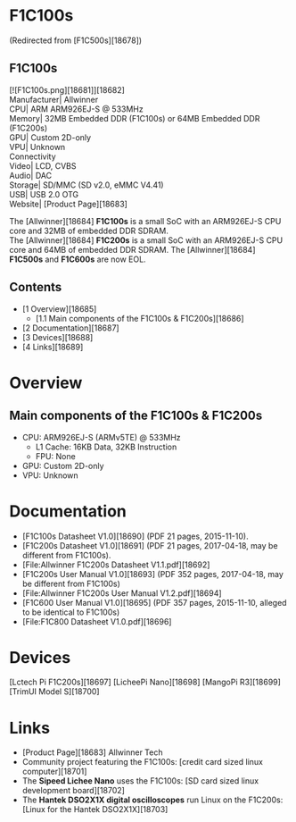 # F1C100s
(Redirected from [F1C500s][18678])
 
F1C100s  
---  
[![F1C100s.png][18681]][18682]  
Manufacturer|  Allwinner  
CPU|  ARM ARM926EJ-S @ 533MHz  
Memory|  32MB Embedded DDR (F1C100s) or 64MB Embedded DDR (F1C200s)  
GPU|  Custom 2D-only  
VPU|  Unknown  
Connectivity  
Video|  LCD, CVBS  
Audio|  DAC  
Storage|  SD/MMC (SD v2.0, eMMC V4.41)  
USB|  USB 2.0 OTG  
Website|  [Product Page][18683]  
  
The [Allwinner][18684] **F1C100s** is a small SoC with an ARM926EJ-S CPU core and 32MB of embedded DDR SDRAM.  
The [Allwinner][18684] **F1C200s** is a small SoC with an ARM926EJ-S CPU core and 64MB of embedded DDR SDRAM. 
The [Allwinner][18684] **F1C500s** and **F1C600s** are now EOL. 
## Contents
  * [1 Overview][18685]
    * [1.1 Main components of the F1C100s & F1C200s][18686]
  * [2 Documentation][18687]
  * [3 Devices][18688]
  * [4 Links][18689]

# Overview
## Main components of the F1C100s & F1C200s
  * CPU: ARM926EJ-S (ARMv5TE) @ 533MHz 
    * L1 Cache: 16KB Data, 32KB Instruction
    * FPU: None
  * GPU: Custom 2D-only
  * VPU: Unknown

# Documentation
  * [F1C100s Datasheet V1.0][18690] (PDF 21 pages, 2015-11-10).
  * [F1C200s Datasheet V1.0][18691] (PDF 21 pages, 2017-04-18, may be different from F1C100s).
  * [File:Allwinner F1C200s Datasheet V1.1.pdf][18692]
  * [F1C200s User Manual V1.0][18693] (PDF 352 pages, 2017-04-18, may be different from F1C100s)
  * [File:Allwinner F1C200s User Manual V1.2.pdf][18694]
  * [F1C600 User Manual V1.0][18695] (PDF 357 pages, 2015-11-10, alleged to be identical to F1C100s)
  * [File:F1C800 Datasheet V1.0.pdf][18696]

# Devices
[Lctech Pi F1C200s][18697]
[LicheePi Nano][18698]
[MangoPi R3][18699]
[TrimUI Model S][18700]
# Links
  * [Product Page][18683] Allwinner Tech
  * Community project featuring the F1C100s: [credit card sized linux computer][18701]
  * The **Sipeed Lichee Nano** uses the F1C100s: [SD card sized linux development board][18702]
  * The **Hantek DSO2X1X digital oscilloscopes** run Linux on the F1C200s: [Linux for the Hantek DSO2X1X][18703]
